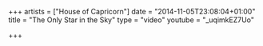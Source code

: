+++
artists = ["House of Capricorn"]
date = "2014-11-05T23:08:04+01:00"
title = "The Only Star in the Sky"
type = "video"
youtube = "_uqimkEZ7Uo"

+++

